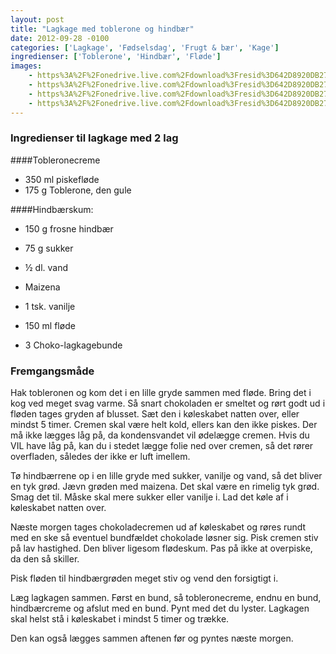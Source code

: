 ```yaml
---
layout: post
title: "Lagkage med toblerone og hindbær"
date: 2012-09-28 -0100
categories: ['Lagkage', 'Fødselsdag', 'Frugt & bær', 'Kage']
ingredienser: ['Toblerone', 'Hindbær', 'Fløde']
images:
    - https%3A%2F%2Fonedrive.live.com%2Fdownload%3Fresid%3D642D8920DB2784EE!125861
    - https%3A%2F%2Fonedrive.live.com%2Fdownload%3Fresid%3D642D8920DB2784EE!125860
    - https%3A%2F%2Fonedrive.live.com%2Fdownload%3Fresid%3D642D8920DB2784EE!125863
    - https%3A%2F%2Fonedrive.live.com%2Fdownload%3Fresid%3D642D8920DB2784EE!125866
---
```


### Ingredienser til lagkage med 2 lag
####Tobleronecreme
-  350 ml piskefløde
-  175 g Toblerone, den gule

####Hindbærskum:
-  150 g frosne hindbær
-  75 g sukker
-  ½ dl. vand
-  Maizena 
-  1 tsk. vanilje

-  150 ml fløde

-  3 Choko-lagkagebunde


### Fremgangsmåde
Hak tobleronen og kom  det i en lille gryde sammen med fløde. Bring det i kog ved meget svag varme. Så snart chokoladen er smeltet og rørt godt ud i fløden tages gryden af blusset. Sæt den i køleskabet natten over, eller mindst 5 timer. Cremen skal være helt kold, ellers kan den ikke piskes. Der må ikke lægges låg på, da kondensvandet vil ødelægge cremen. Hvis du VIL have låg på, kan du i stedet lægge folie ned over cremen, så det rører overfladen, således der ikke er luft imellem.

Tø hindbærrene op i en lille gryde med sukker, vanilje og vand, så det bliver en tyk grød. Jævn grøden med maizena. Det skal være en rimelig tyk grød. Smag det til. Måske skal mere sukker eller vanilje i. Lad det køle af i køleskabet natten over.

Næste morgen tages chokoladecremen ud af køleskabet og røres rundt med en ske så eventuel bundfældet chokolade løsner sig. Pisk cremen stiv på lav hastighed. Den bliver ligesom flødeskum. Pas på ikke at overpiske, da den så skiller.

Pisk fløden til hindbærgrøden meget stiv og vend den forsigtigt i.

Læg lagkagen sammen. Først en bund, så tobleronecreme, endnu en bund, hindbærcreme og afslut med en bund. Pynt med det du lyster. Lagkagen skal helst stå i køleskabet i mindst 5 timer og trække.

Den kan også lægges sammen aftenen før og pyntes næste morgen.



